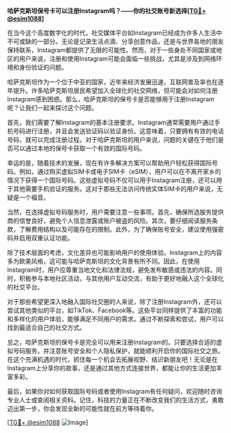 **哈萨克斯坦保号卡可以注册Instagram吗？——你的社交账号新选择[[TG💪+ @esim1088](https://t.me/s/esim1088)]**

在当今这个高度数字化的时代，社交媒体平台如Instagram已经成为许多人生活中不可或缺的一部分。无论是记录生活点滴、分享创意作品，还是与世界各地的朋友保持联系，Instagram都提供了无限的可能性。然而，对于一些身处不同国家或地区的用户来说，注册和使用Instagram可能会面临一些挑战，尤其是涉及到网络环境和身份验证的问题。

哈萨克斯坦作为一个位于中亚的国家，近年来经济发展迅速，互联网普及率也在逐年提升。许多哈萨克斯坦居民希望加入全球化的社交网络，但可能会对如何注册Instagram感到困惑。那么，哈萨克斯坦的保号卡是否能够用于注册Instagram呢？让我们一起来探讨这个问题。

首先，我们需要了解Instagram的基本注册要求。Instagram通常需要用户通过手机号码进行注册，并且会发送验证码以验证身份。这意味着，只要拥有有效的电话号码，就可以完成注册过程。对于哈萨克斯坦的用户来说，问题的关键在于他们是否可以通过本地的保号卡获取一个有效的国际号码。

幸运的是，随着技术的发展，现在有许多解决方案可以帮助用户轻松获得国际号码。例如，通过购买虚拟SIM卡或电子SIM卡（eSIM），用户可以在不离开家乡的情况下获得一个国际号码。这些虚拟号码不仅可以用于Instagram注册，还可以用于其他需要手机验证的服务。这对于那些无法访问传统实体SIM卡的用户来说，无疑是一个福音。

当然，在选择虚拟号码服务时，用户需要注意一些事项。首先，确保所选服务提供商的信誉良好，避免个人信息泄露或账户被盗的风险。其次，要仔细阅读服务条款，了解费用结构以及可能存在的限制。此外，为了确保账号安全，建议使用强密码并启用双重认证功能。

除了技术层面的考虑，文化差异也可能影响用户的使用体验。Instagram上的内容多为欧美风格，这可能与哈萨克斯坦的文化背景有所不同。因此，在使用Instagram时，用户应尊重当地文化和法律法规，避免发布敏感或违法的内容。同时，积极参与本地社区活动，与其他用户互动交流，有助于更好地融入这个全球化的社交平台。

对于那些希望更深入地融入国际社交圈的人来说，除了注册Instagram外，还可以尝试其他类似的平台，如TikTok、Facebook等。这些平台同样提供了丰富的功能和多样化的用户体验，能够满足不同用户的需求。通过不断探索和尝试，用户可以找到最适合自己的社交方式。

总之，哈萨克斯坦的保号卡是完全可以用来注册Instagram的。只要选择合适的虚拟号码服务，并注意账号安全和个人隐私保护，就能顺利开启你的国际社交之旅。在这个充满机遇的时代，抓住每一个机会去拓展视野、结识新朋友吧！无论是在Instagram上分享你的故事，还是通过其他方式连接世界，都能让你的生活更加丰富多彩。

最后，如果你对如何获取国际号码或者使用Instagram有任何疑问，欢迎随时咨询专业人士或查阅相关资料。记住，科技的力量正在不断改变我们的生活方式，勇敢迈出第一步，你会发现全新的可能性就在前方等待着你。

[[TG💪+ @esim1088](https://t.me/s/esim1088) ![Image](https://i.postimg.cc/4NQfJmqS/Snipaste-2025-05-13-00-14-12.png)]